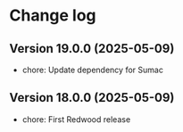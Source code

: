 # Change log

## Version 19.0.0 (2025-05-09)
- chore: Update dependency for Sumac

## Version 18.0.0 (2025-05-09)
- chore: First Redwood release